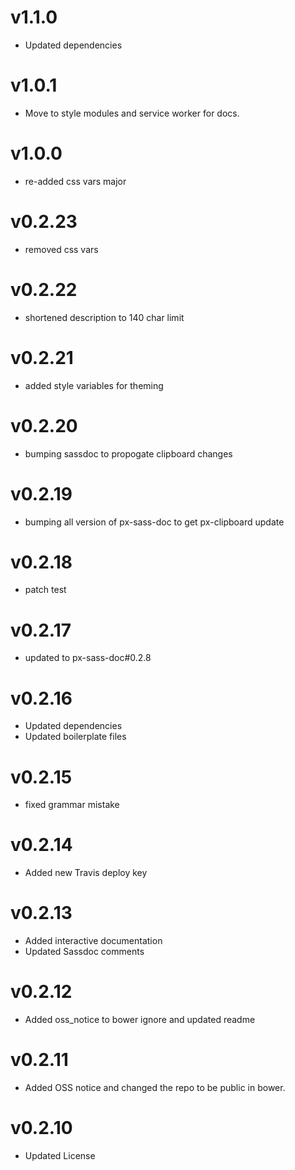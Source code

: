 v1.1.0
==================
* Updated dependencies

v1.0.1
==================
* Move to style modules and service worker for docs.

v1.0.0
==================
* re-added css vars major

v0.2.23
==================
* removed css vars

v0.2.22
==================
* shortened description to 140 char limit

v0.2.21
==================
* added style variables for theming

v0.2.20
==================
* bumping sassdoc to propogate clipboard changes

v0.2.19
==================
* bumping all version of px-sass-doc to get px-clipboard update

v0.2.18
==================
* patch test

v0.2.17
==============================
* updated to px-sass-doc#0.2.8

v0.2.16
==============================
* Updated dependencies
* Updated boilerplate files

v0.2.15
==============================
* fixed grammar mistake

v0.2.14
==============================
* Added new Travis deploy key

v0.2.13
==============================
* Added interactive documentation
* Updated Sassdoc comments

v0.2.12
==============================
* Added oss_notice to bower ignore and updated readme

v0.2.11
==============================
* Added OSS notice and changed the repo to be public in bower.

v0.2.10
========================
* Updated License
